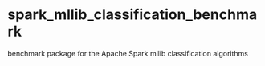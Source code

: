 # spark_mllib_classification_benchmark
benchmark package for the Apache Spark mllib classification algorithms
